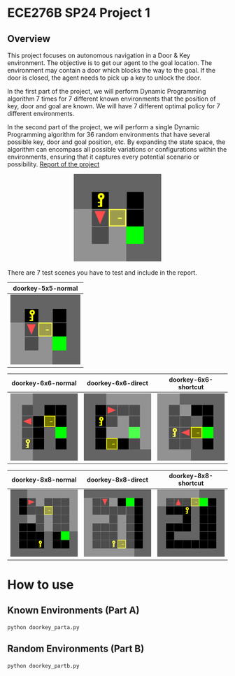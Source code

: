 # ECE276B SP24 Project 1

## Overview
This project focuses on autonomous navigation in a
Door & Key environment. The objective is to get our agent to the
goal location. The environment may contain a door which blocks
the way to the goal. If the door is closed, the agent needs to
pick up a key to unlock the door. 

In the first part of the project, we will perform
Dynamic Programming algorithm 7 times for 7 different
known environments that the position of key, door and goal
are known. We will have 7 different optimal policy for 7
different environments. 

In the second part of the project, we
will perform a single Dynamic Programming algorithm for 36
random environments that have several possible key, door and
goal position, etc. By expanding the state space, the algorithm
can encompass all possible variations or configurations within
the environments, ensuring that it captures every potential
scenario or possibility.
[Report of the project](https://drive.google.com/file/d/1gGTy6aJvMT_aJA7Lo34wo0f0j_Yyy1Jp/view?usp=sharing)
<p align="center">
<img src="results/partA/doorkey-5x5-normal.gif" alt="Door-key Problem" width="200"/></br>
</p>

There are 7 test scenes you have to test and include in the report.

|           doorkey-5x5-normal            |
| :-------------------------------------: |
| <img src="results/partA/doorkey-5x5-normal.gif"> |

|           doorkey-6x6-normal            |            doorkey-6x6-direct            |            doorkey-6x6-shortcut            |
| :-------------------------------------: | :--------------------------------------: | :----------------------------------------: |
| <img src="results/partA/doorkey-6x6-normal.gif"> | <img src="results/partA/doorkey-6x6-direct.gif" > | <img src="results/partA/doorkey-6x6-shortcut.gif" > |

|           doorkey-8x8-normal            |            doorkey-8x8-direct            |            doorkey-8x8-shortcut            |
| :-------------------------------------: | :--------------------------------------: | :----------------------------------------: |
| <img src="results/partA/doorkey-8x8-normal.gif"> | <img src="results/partA/doorkey-8x8-direct.gif" > | <img src="results/partA/doorkey-8x8-shortcut.gif" > |

# How to use
## Known Environments (Part A)
```
python doorkey_parta.py
```

## Random Environments (Part B)
```
python doorkey_partb.py
```



